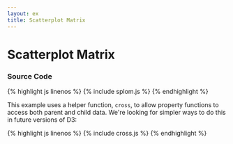 ```yaml
---
layout: ex
title: Scatterplot Matrix
---
```


# Scatterplot Matrix

<div id="chart"> </div>
<link type="text/css" rel="stylesheet" href="splom.css"/>
<script type="text/javascript" src="cross.js"> </script>
<script type="text/javascript" src="splom.js"> </script>

### Source Code

{% highlight js linenos %}
{% include splom.js %}
{% endhighlight %}

This example uses a helper function, `cross`, to allow property functions to
access both parent and child data. We're looking for simpler ways to do this in
future versions of D3:

{% highlight js linenos %}
{% include cross.js %}
{% endhighlight %}
